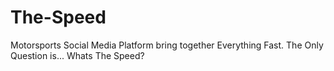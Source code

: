 # The-Speed
Motorsports Social Media Platform bring together Everything Fast. The Only Question is... Whats The Speed?
